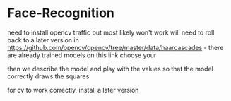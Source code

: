 # Face-Recognition

need to install opencv traffic but most likely won't work
will need to roll back to a later version
 in https://github.com/opencv/opencv/tree/master/data/haarcascades - there are already trained models on this link
choose your


then we describe the model and play with the values ​​so that the model correctly draws the squares

for cv to work correctly, install a later version
